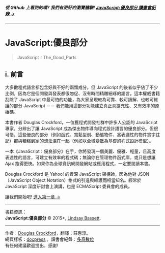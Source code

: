 ##### 從 Github 上看到的嗎? 我們有更好的瀏覽體驗! **[ JavaScript:優良部分 讀書會紀錄 →](http://miniaspreading.github.io/JavaScript-The_Good_Parts/)**
<!-- {h5: style='display:none'} -->

----
<!-- {hr: style='display:none'} -->

# JavaScript:優良部分

<!-- {h1:.massive-header.-with-tagline} -->

> JavaScript：The_Good_Parts <br>




i. 前言
------------

大多數程式語言都包含好與不好的兩類成分，但 JavaScript 的後者似乎佔了不少比例，因為它是個開發與發表都很匆促、沒有時間精雕細琢的語言。這本權威書籍刮除了 JavaScript 中最可怕的功能，為大家呈現較為可靠、較可讀解、也較可維護的部分 JavaScript －－ 我們能用這部分功能建立真正具擴充性、又有效率的原始碼。
<br>

本書作者 Douglas Crockford，一位獲程式開發社群中許多人公認的 JavaScript 專家，分辨出了讓 JavaScript 成為傑出物件導向程式設計語言的優良部分。但很可惜，這些優良的部分（例如函式、寬鬆型別、動態物件、富表達性的物件實字註記）都與糟糕到家的想法混在一起（例如以全域變數為基礎的程式設計模型）。
<br>

一本《JavaScript：優良部分》在手，你將發現一個美麗、優雅、輕量，且高度表達性的語言，可建立有效率的程式碼；無論你在管理物件函式庫，或只是想讓 Ajax 跑得更快。如果你為全球資訊網開發網站或應用程式，一定要閱讀本書。
<br>

Douglas Crockford 是 Yahoo! 的資深 JavaScript 架構師，因為他對 JSON（JavaScript Object Notation）格式的引進與維護而相當知名。經常於 JavaScript 深度研討會上演講，也是 ECMAScript 委員會的成員。
<br>
<!--
ii. 閱讀對象
------------

本書避免大量使用術語或為網路程式設計初學者解釋基礎概念。而是嘗試對所有人溝通，但假設你已經具有一定的基礎知識。若你剛開始學習網路開發，這不應該是你的第一本書。<br>
因此閱讀本書之前需要先具備以下的基本知識：

- **HTML**
  * 知道 HTML 的功能，並能分辨 HTML 文件上的結構與一些標籤。

- **JavaScript**
  * 知道 JavaScript 的功能並知道 `<script>` 標籤的功能與變化形式。初學者也沒問題，筆者會保持範例程式的簡單。

- **程式設計概念**
  * 筆者會提供一些簡單的概念解釋給新手，像是物件與陣列等。但若你沒有任何的程式設計經驗，則這本書並不適合你。


iii. 學習 JSON
------------

這些年來筆者經常在有時間壓力的專案中需要學習新技術。因此買了厚重的參考書，做練習題，嘗試吸收資訊。在閱讀數百頁的內容時，筆者會尋找著三個基本問題的答案：

- 它是什麼？
- 我如何使用？
- 壞人會怎麼使用？

筆者在撰寫此書時思考著如何直指這些問題，讓你不用讀一大堆內容才找到答案。<br>

在**第一章至第四章**中，筆者從低階開始探索 JSON ，先回答終極的問題：“它是什麼？”，然後檢視語法、語法驗證、資料型別、以及結構驗證。<br>

**第五章**會討論安全性的重要主題，這一章主要包括本書內容中的用戶端與伺服器端的重要概念，這一部份回答“壞人會怎麼使用”的問題。<br>

這些章節包括了許多 JSON 的範例以及與 JSON 互動的技術。 <br>

**第六章至第九章**的重要內容包括：

- **技術**
像是 jQuery、AngularJS 與 CouchDB 等概念，這些主題都大到要以（且已經）用一整本書來討論。筆者刻意省略這些技術的安裝指引與深入討論，重點是在於顯示這些技術如何運用 JSON。<br>

若要常識實驗使用這些技術的範例，你必須做一些繁瑣的工作以設置環境，然而範例本身卻很簡單。若你能夠設置好基本環境，則應該能夠進行實驗。<br>


- **範例程式**
書中有許多範例程式，有些程式設計語言你可能沒接觸過，這些語言的語法不會做解釋，但無須對看不懂的語法感到緊張，其目的只是要讓你“知道”程式在做什麼，所以會對程式碼的作用做出說明。

本書的範例程式可從 [Github 取得](https://github.com/lindsaybassett/json)。我們也會整理並提供在讀書會的過程中有使用到的範例。

第六至第九章的終極目的是，顯示出其他人如今如何使用 JSON ，讓你對自己的專案產生一些想法。若你從未見過以 JSON 作為資料儲存文件格式，怎麼會將它用在專案中？知悉是實作過程的一半。

每一章內容會平成重點概述與足夠的資訊以讓你不會遺漏重點，本書的架構是要讓你快速上手而不會犧牲對 JSON 與其用途更深入的理解。


-->
讓我們開始吧!
[進入第一章 →](docs/1-Good-Parts.md)<br>


<!-- {p:.pull-box} -->

----
<!-- {hr: style='display:none'} -->
書籍資訊：<br>
**JavaScript:優良部分** © 2015+, [Lindsay Bassett](https://github.com/lindsaybassett). <br>

<!-- {p: style='display:none'} -->

----
作者：[Douglas Crockford](https://github.com/lindsaybassett)，翻譯：莊惠淳。<br>
網頁樣板：[docpress](https://github.com/docpress/docpress) ，讀書會紀錄：[多奇數位](http://www.miniasp.com) <br>有任何建議歡迎提出，感謝!

<!-- {blockquote: style='display:none'} -->

[MIT]: http://mit-license.org/
